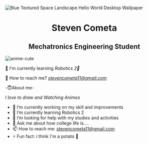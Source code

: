
![Blue Textured Space Landscape Hello World Desktop Wallpaper](https://github.com/StevenSMC/StevenSMC/assets/157485602/453f9c1b-dfba-4f76-96b6-6e8aa2d62c1e)
<h1 align="center">Steven Cometa</h1>
<h2 align="center">Mechatronics Engineering Student</h2>

![anime-cute](https://github.com/StevenSMC/StevenSMC/assets/157485602/b2bf9990-6f1d-4ea5-bdb5-99481784aa13)




📖 I'm currently learning *Robotics 2🤖*

📨 How to reach me? *stevencometa11@gmail.com*

-😇About me-

  *I love to draw and Watching Animes*
  
- 🔭 I’m currently working on my skill and improvements 
- 🌱 I’m currently learning Robotics 2 
- 🤔 I’m looking for help with my studies and activities 
- 💬 Ask me about how college life is....
- 📫 How to reach me: stevencometa11@gmail.com
- ⚡ Fun fact: i think I'm a potato 🥔
